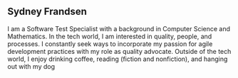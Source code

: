﻿## Sydney Frandsen

I am a Software Test Specialist with a background in Computer Science and Mathematics.
In the tech world, I am interested in quality, people, and processes.
I constantly seek ways to incorporate my passion for agile development practices with my role as quality advocate.
Outside of the tech world, I enjoy drinking coffee, reading (fiction and nonfiction), and hanging out with my dog